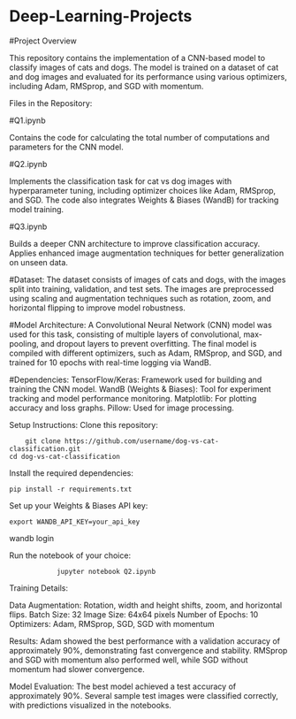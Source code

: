 # Deep-Learning-Projects
#Project Overview

This repository contains the implementation of a CNN-based model to classify images of cats and dogs. The model is trained on a dataset of cat and dog images and evaluated for its performance using various optimizers, including Adam, RMSprop, and SGD with momentum.

Files in the Repository:

#Q1.ipynb

Contains the code for calculating the total number of computations and parameters for the CNN model.

#Q2.ipynb

Implements the classification task for cat vs dog images with hyperparameter tuning, including optimizer choices like Adam, RMSprop, and SGD.
The code also integrates Weights & Biases (WandB) for tracking model training.

#Q3.ipynb

Builds a deeper CNN architecture to improve classification accuracy.
Applies enhanced image augmentation techniques for better generalization on unseen data.


#Dataset:
The dataset consists of images of cats and dogs, with the images split into training, validation, and test sets. The images are preprocessed using scaling and augmentation techniques such as rotation, zoom, and horizontal flipping to improve model robustness.


#Model Architecture:
A Convolutional Neural Network (CNN) model was used for this task, consisting of multiple layers of convolutional, max-pooling, and dropout layers to prevent overfitting. The final model is compiled with different optimizers, such as Adam, RMSprop, and SGD, and trained for 10 epochs with real-time logging via WandB.


#Dependencies:
      TensorFlow/Keras: Framework used for building and training the CNN model.
      WandB (Weights & Biases): Tool for experiment tracking and model performance monitoring.
      Matplotlib: For plotting accuracy and loss graphs.
      Pillow: Used for image processing.


Setup Instructions:
Clone this repository:
        
        git clone https://github.com/username/dog-vs-cat-classification.git
    cd dog-vs-cat-classification

Install the required dependencies:

    pip install -r requirements.txt
Set up your Weights & Biases API key:

    export WANDB_API_KEY=your_api_key
wandb login

Run the notebook of your choice:
                
                jupyter notebook Q2.ipynb

Training Details:
  
  Data Augmentation: Rotation, width and height shifts, zoom, and horizontal flips.
  Batch Size: 32
  Image Size: 64x64 pixels
  Number of Epochs: 10
  Optimizers: Adam, RMSprop, SGD, SGD with momentum

Results:
    Adam showed the best performance with a validation accuracy of approximately 90%, demonstrating fast convergence and stability.
    RMSprop and SGD with momentum also performed well, while SGD without momentum had slower convergence.


Model Evaluation:
    The best model achieved a test accuracy of approximately 90%.
    Several sample test images were classified correctly, with predictions visualized in the notebooks.
